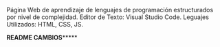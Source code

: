 Página Web de aprendizaje de lenguajes de programación estructurados por nivel de complejidad. Editor de Texto: Visual Studio Code. Leguajes Utilizados: HTML, CSS, JS.

**********************README CAMBIOS***************************